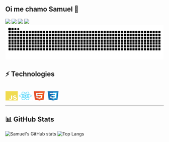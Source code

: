 ## Oi me chamo Samuel 👋


<div> 
  <a href="https://instagram.com/rafaballerini](https://www.instagram.com/samuel.valeriano.14?igsh=MTZkNWVqMml4M3QyaA==&utm_source=ig_contact_invite" target="_blank"><img src="https://img.shields.io/badge/-Instagram-%23E4405F?style=for-the-badge&logo=instagram&logoColor=white" target="_blank"></a>
 <a href="https://" target="_blank"><img src="https://img.shields.io/badge/Discord-7289DA?style=for-the-badge&logo=discord&logoColor=white" target="_blank"></a> 
  <a href = "mailto:samuel.vcosta@al.infnet.edu.br"><img src="https://img.shields.io/badge/-Gmail-%23333?style=for-the-badge&logo=gmail&logoColor=white" target="_blank"></a>
  <a href="https://www.linkedin.com/in/samuel-valeriano-da-costa-21b025353" target="_blank"><img src="https://img.shields.io/badge/-LinkedIn-%230077B5?style=for-the-badge&logo=linkedin&logoColor=white" target="_blank"></a> 
  
</div>

<picture>
  <source media="(prefers-color-scheme: dark)" srcset="https://raw.githubusercontent.com/samuelvaleriano/samuelvaleriano/output/github-contribution-grid-snake-dark.svg">
  <source media="(prefers-color-scheme: light)" srcset="https://raw.githubusercontent.com/samuelvaleriano/samuelvaleriano/output/github-contribution-grid-snake.svg">
  <img alt="github contribution grid snake animation" src="https://raw.githubusercontent.com/samuelvaleriano/samuelvaleriano/output/github-contribution-grid-snake.svg">
</picture>

## ⚡ Technologies
<div style="display: inline_block"><br>
  <img align="center" alt="Rafa-Js" height="30" width="40" src="https://raw.githubusercontent.com/devicons/devicon/master/icons/javascript/javascript-plain.svg">
  <img align="center" alt="Rafa-React" height="30" width="40" src="https://raw.githubusercontent.com/devicons/devicon/master/icons/react/react-original.svg">
  <img align="center" alt="Rafa-HTML" height="30" width="40" src="https://raw.githubusercontent.com/devicons/devicon/master/icons/html5/html5-original.svg">
  <img align="center" alt="Rafa-CSS" height="30" width="40" src="https://raw.githubusercontent.com/devicons/devicon/master/icons/css3/css3-original.svg">
</div>

____
## 📊 GitHub Stats

![Samuel's GitHub stats](https://github-readme-stats.vercel.app/api?username=samuelvaleriano&show_icons=true&bg_color=00000000)
![Top Langs](https://github-readme-stats.vercel.app/api/top-langs/?username=samuelvaleriano&show_icons=true&bg_color=00000000)

<!--
**samuelvaleriano/samuelvaleriano** is a ✨ _special_ ✨ repository because its `README.md` (this file) appears on your GitHub profile.

Here are some ideas to get you started:

- 🔭 I’m currently working on ...
- 🌱 I’m currently learning ...
- 👯 I’m looking to collaborate on ...
- 🤔 I’m looking for help with ...
- 💬 Ask me about ...
- 📫 How to reach me: ...
- 😄 Pronouns: ...
- ⚡ Fun fact: ...
-->
